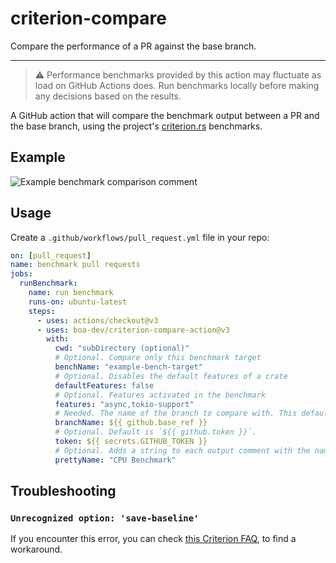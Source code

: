 # criterion-compare

Compare the performance of a PR against the base branch.

---

> ⚠️ Performance benchmarks provided by this action may fluctuate as load on GitHub Actions does. Run benchmarks locally before making any decisions based on the results.

A GitHub action that will compare the benchmark output between a PR and the base branch, using the project's [criterion.rs](https://github.com/bheisler/criterion.rs/) benchmarks.

## Example

![Example benchmark comparison comment](image.png)

## Usage

Create a `.github/workflows/pull_request.yml` file in your repo:

```yml
on: [pull_request]
name: benchmark pull requests
jobs:
  runBenchmark:
    name: run benchmark
    runs-on: ubuntu-latest
    steps:
      - uses: actions/checkout@v3
      - uses: boa-dev/criterion-compare-action@v3
        with:
          cwd: "subDirectory (optional)"
          # Optional. Compare only this benchmark target
          benchName: "example-bench-target"
          # Optional. Disables the default features of a crate
          defaultFeatures: false
          # Optional. Features activated in the benchmark
          features: "async,tokio-support"
          # Needed. The name of the branch to compare with. This default uses the branch which is being pulled against
          branchName: ${{ github.base_ref }}
          # Optional. Default is `${{ github.token }}`.
          token: ${{ secrets.GITHUB_TOKEN }}
          # Optional. Adds a string to each output comment with the name of the given test, useful in matrix runs.
          prettyName: "CPU Benchmark"
```

## Troubleshooting

### `Unrecognized option: 'save-baseline'`

If you encounter this error, you can check [this Criterion FAQ](https://bheisler.github.io/criterion.rs/book/faq.html#cargo-bench-gives-unrecognized-option-errors-for-valid-command-line-options), to find a workaround.
